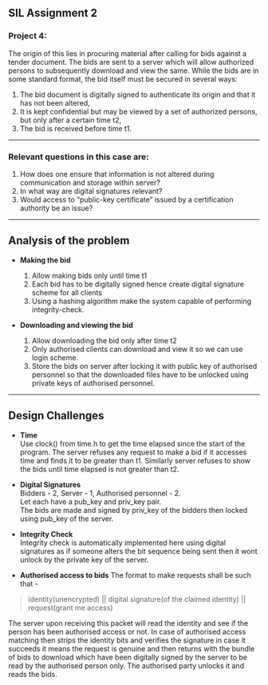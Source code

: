 ## SIL Assignment 2
### Project 4:
The origin of this lies in procuring material after calling for bids against a tender document. The bids are sent to a server which will allow authorized persons to subsequently download and view the same. While the bids are in some standard format, the bid itself must be secured in several ways:   
1. The bid document is digitally signed to authenticate its origin and that it has not been altered,    
2. It is kept confidential but may be viewed by a set of authorized persons, but only after a certain time t2,    
3. The bid is received before time t1.  
* * *
### Relevant questions in this case are:
1. How does one ensure that information is not altered during communication and storage within server?    
2. In what way are digital signatures relevant?   
3. Would access to “public-key certificate” issued by a certification authority be an issue?    

* * *

## Analysis of the problem
* **Making the bid**
	1. Allow making bids only until time t1   
	2. Each bid has to be digitally signed hence create digital signature scheme for all clients
	3. Using a hashing algorithm make the system capable of performing integrity-check.
	
* **Downloading and viewing the bid**
	1. Allow downloading the bid only after time t2
	2. Only authorised clients can download and view it so we can use login scheme.
	3. Store the bids on server after locking it with public key of authorised personnel so that the downloaded files have to be unlocked using private keys of authorised personnel.

* * *
## Design Challenges
* **Time**  
Use clock() from time.h to get the time elapsed since the start of the program. The server refuses any request to make a bid if it accesses time and finds it to be greater than t1. Similarly server refuses to show the bids until time elapsed is not greater than t2.  
* **Digital Signatures**  
Bidders - 2, Server - 1, Authorised personnel - 2.  
Let each have a pub\_key and priv\_key pair.  
The bids are made and signed by priv\_key of the bidders then locked using pub\_key of the server.  
* **Integrity Check**  
Integrity check is automatically implemented here using digital signatures as if someone alters the bit sequence being sent then it wont unlock by the private key of the server.  

* **Authorised access to bids**
The format to make requests shall be such that -  
> identity(unencrypted) ||   digital signature(of the claimed identity)  ||  request(grant me access)  

The server upon receiving this packet will read the identity and see if the person has been authorised access or not. In case of authorised access matching then strips the identity bits and verifies the signature in case it succeeds it means the request is genuine and then returns with the bundle of bids to download which have been digitally signed by the server to be read by the authorised person only. The authorised party unlocks it and reads the bids.
